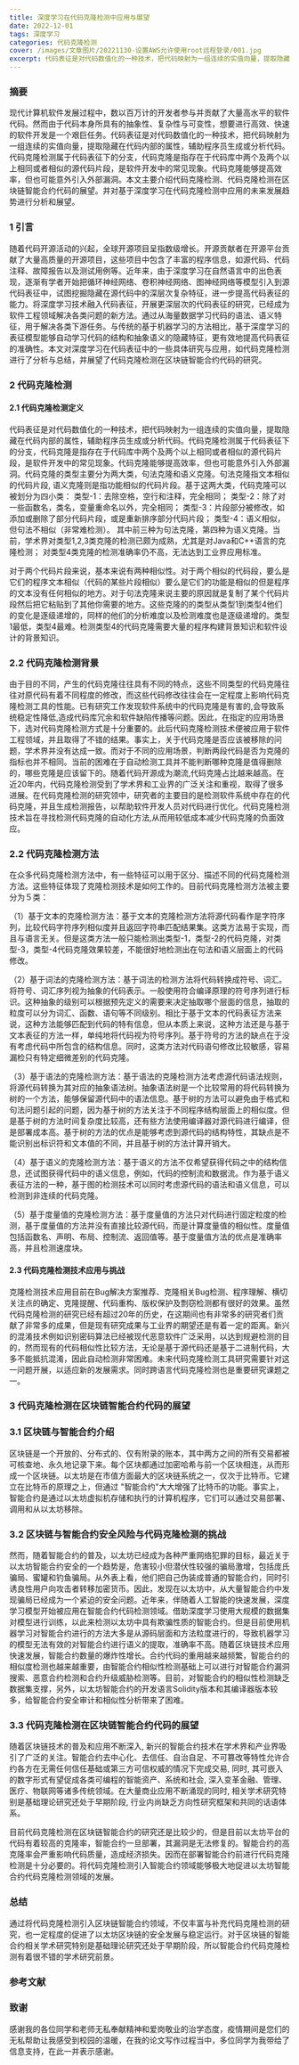 ```yaml
---
title: 深度学习在代码克隆检测中应用与展望
date: 2022-12-01
tags: 深度学习
categories: 代码克隆检测
cover: /images/文章图片/20221130-设置AWS允许使用root远程登录/001.jpg
excerpt: 代码表征是对代码数值化的一种技术，把代码映射为一组连续的实值向量，提取隐藏在代码内部的属性，辅助程序员生成或分析代码。
---
```


### 摘要

现代计算机软件发展过程中，数以百万计的开发者参与并贡献了大量高水平的软件代码。然而由于代码本身所具有的抽象性、复杂性与可变性，想要进行高效、快速的软件开发是一个艰巨任务。代码表征是对代码数值化的一种技术，把代码映射为一组连续的实值向量，提取隐藏在代码内部的属性，辅助程序员生成或分析代码。代码克隆检测属于代码表征下的分支，代码克隆是指存在于代码库中两个及两个以上相同或者相似的源代码片段，是软件开发中的常见现象。代码克隆能够提高效率，但也可能意外引入外部漏洞。本文主要介绍代码克隆检测、代码克隆检测在区块链智能合约代码的展望。并对基于深度学习在代码克隆检测中应用的未来发展趋势进行分析和展望。


### 1 引言

随着代码开源活动的兴起，全球开源项目呈指数级增长。开源贡献者在开源平台贡献了大量高质量的开源项目，这些项目中包含了丰富的程序信息，如源代码、代码注释、故障报告以及测试用例等。近年来，由于深度学习在自然语言中的出色表现，逐渐有学者开始把循环神经网络、卷积神经网络、图神经网络等模型引入到源代码表征中，试图挖掘隐藏在源代码中的深层次复杂特征，进一步提高代码表征的能力。将深度学习技术融入代码表征，开展更深层次的代码表征的研究，已经成为软件工程领域解决各类问题的新方法。通过从海量数据学习代码的语法、语义特征，用于解决各类下游任务。与传统的基于机器学习的方法相比，基于深度学习的表征模型能够自动学习代码的结构和抽象语义的隐藏特征，更有效地提高代码表征的准确性。本文对深度学习在代码表征中的一些具体研究与应用，如代码克隆检测进行了分析与总结，并展望了代码克隆检测在区块链智能合约代码的研究。


### 2 代码克隆检测
#### 2.1 代码克隆检测定义

代码表征是对代码数值化的一种技术，把代码映射为一组连续的实值向量，提取隐藏在代码内部的属性，辅助程序员生成或分析代码。代码克隆检测属于代码表征下的分支，代码克隆是指存在于代码库中两个及两个以上相同或者相似的源代码片段，是软件开发中的常见现象。代码克隆能够提高效率，但也可能意外引入外部漏洞。代码克隆的类型主要分为两大类，句法克隆和语义克隆。句法克隆指文本相似的代码片段, 语义克隆则是指功能相似的代码片段。基于这两大类，代码克隆可以被划分为四小类：
类型-1：去除空格，空行和注释，完全相同；
类型-2：除了对 一些函数名，类名，变量重命名以外，完全相同；
类型-3：片段部分被修改，如添加或删除了部分代码片段，或是重新排序部分代码片段；
类型-4：语义相似，但句法不相似（非常难检测）。
其中前三种为句法克隆，第四种为语义克隆。当前，学术界对类型1,2,3类克隆的检测已颇为成熟，尤其是对Java和C++语言的克隆检测； 对类型4类克隆的检测准确率仍不高，无法达到工业界应用标准。

对于两个代码片段来说，基本来说有两种相似性。对于两个相似的代码段，要么是它们的程序文本相似（代码的某些片段相似）要么是它们的功能是相似的但是程序的文本没有任何相似的地方。对于句法克隆来说主要的原因就是复制了某个代码片段然后把它粘贴到了其他你需要的地方。这些克隆的的类型从类型1到类型4他们的变化是逐级递增的，同样的他们的分析难度以及检测难度也是逐级递增的。类型1最低，类型4最难。检测类型4的代码克隆需要大量的程序构建背景知识和软件设计的背景知识。




### 2.2 代码克隆检测背景

由于目的不同，产生的代码克隆往往具有不同的特点，这些不同类型的代码克隆往往对原代码有着不同程度的修改，而这些代码修改往往会在一定程度上影响代码克隆检测工具的性能。已有研究工作发现软件系统中的代码克隆是有害的,会导致系统稳定性降低,造成代码库冗余和软件缺陷传播等问题。因此，在指定的应用场景下，选对代码克隆检测方式是十分重要的。此后代码克隆检测技术便被应用于软件工程领域，并且取得了不错的结果。事实上，关于代码克隆是否应该被移除的问题，学术界并没有达成一致。而对于不同的应用场景，判断两段代码是否为克隆的指标也并不相同。当前的困难在于自动检测工具并不能判断哪种克隆是值得删除的，哪些克隆是应该留下的。随着代码开源成为潮流,代码克隆占比越来越高。在近20年内，代码克隆检测受到了学术界和工业界的广泛关注和重视，取得了很多进展。在代码克隆检测的研究领中，研究者的主要目的是检测软件系统中存在的代码克隆，并且生成检测报告，以帮助软件开发人员对代码进行优化。代码克隆检测技术旨在寻找检测代码克隆的自动化方法,从而用较低成本减少代码克隆的负面效应。


### 2.2 代码克隆检测方法

在众多代码克隆检测方法中，有一些特征可以用于区分、描述不同的代码克隆检测方法。这些特征体现了克隆检测技术是如何工作的。目前代码克隆检测方法被主要分为５类：

（1）基于文本的克隆检测方法：基于文本的克隆检测方法将源代码看作是字符序列，比较代码字符序列相似度并且返回字符串匹配结果集。这类方法易于实现，而且与语言无关。但是这类方法一般只能检测出类型-1，类型-2的代码克隆，对类型-3，类型-4代码克隆效果较差，不能很好地检测出在句法和语义层面上的代码修改。

（2）基于词法的克隆检测方法：基于词法的检测方法将代码转换成符号、词汇。将符号、词汇序列视为抽象的代码表示。一般使用符合编译原理的符号序列进行标识。这种抽象的级别可以根据预先定义的需要来决定抽取哪个层面的信息，抽取的粒度可以分为词汇、函数、语句等不同级别。相比于基于文本的代码表征方法来说，这种方法能够匹配到代码的特有信息，但从本质上来说，这种方法还是与基于文本表征的方法一样，单纯地将代码视为符号序列。基于符号的方法的缺点在于没有考虑代码中所包含的结构信息。同时，这类方法对代码语句修改比较敏感，容易漏检只有特定细微差别的代码克隆。

（3）基于语法的克隆检测方法：基于语法的克隆检测方法考虑源代码语法规则，将源代码转换为其对应的抽象语法树。抽象语法树是一个比较常用的将代码转换为树的一个方法，能够保留源代码中的语法信息。基于树的方法可以避免由于格式和句法问题引起的问题，因为基于树的方法关注于不同程序结构层面上的相似度。但是基于树的方法时间复杂度比较高，还有些方法使用编译器对源代码进行编译，但是部署成本高。基于树的方法的优点是能够考虑到源代码的结构特性，其缺点是不能识别出标识符和文本值的不同，并且基于树的方法计算开销大。

（4）基于语义的克隆检测方法：基于语义的方法不仅希望获得代码之中的结构信息，还试图获得代码中的语义信息，例如，代码的控制流和数据流。作为基于语义表征方法的一种，基于图的检测技术可以同时考虑源代码的语法和语义信息，可以检测到非连续的代码克隆。

（5）基于度量值的克隆检测方法：基于度量值的方法只对代码进行固定粒度的检测，基于度量值的方法并没有直接比较源代码，而是计算度量值的相似性。度量值包括函数名、声明、布局、控制流、返回值等。基于度量值方法的优点是准确率高，并且检测速度块。

#### 2.3 代码克隆检测技术应用与挑战

克隆检测技术应用目前在Bug解决方案推荐、克隆相关Bug检测、程序理解、横切关注点的确定、克隆提醒、代码重构、版权保护及剽窃检测都有很好的效果。虽然代码克隆检测的研究已经有超过20年的历史，在这期间也有非常多的研究者们贡献了非常多的成果，但是现有研究成果与工业界的期望还是有着一定的距离。新兴的混淆技术例如识别密码算法已经被现代恶意软件广泛采用，以达到规避检测的目的，然而现有的代码相似性比较方法，无论是基于源代码还是基于二进制代码，大多不能抵抗混淆，因此自动检测非常困难。未来代码克隆检测工具研究需要针对这一问题开展，以适应新的发展需求。同时跨语言代码克隆检测也是重要研究课题之一。


### 3 代码克隆检测在区块链智能合约代码的展望

### 3.1 区块链与智能合约介绍

区块链是一个开放的、分布式的、仅有附录的账本，其中两方之间的所有交易都被可核查地、永久地记录下来。每个区块都通过加密哈希与前一个区块相连，从而形成一个区块链。以太坊是在市值方面最大的区块链系统之一，仅次于比特币。它建立在比特币的原理之上，但通过 "智能合约"大大增强了比特币的功能。事实上，智能合约是通过以太坊虚拟机存储和执行的计算机程序，它们可以通过交易部署、调用和从以太坊移除。

### 3.2 区块链与智能合约安全风险与代码克隆检测的挑战

然而，随着智能合约的普及，以太坊已经成为各种严重网络犯罪的目标，最近关于以太坊智能合约安全的一个趋势是，危害较小但潜伏性较强的骗局激增，包括庞氏骗局、蜜罐和钓鱼骗局。从外表上看，他们把自己伪装成普通的智能合约，同时引诱良性用户向攻击者转移加密货币。因此，发现在以太坊中，从大量智能合约中发现骗局已经成为一个紧迫的安全问题。近年来，伴随着人工智能的快速发展，深度学习模型开始被应用在智能合约代码检测领域。借助深度学习使用大规模的数据集对模型进行训练，以此来检测以太坊中具有欺骗性质的智能合约。但是目前使用机器学习对智能合约进行的方法大多是从源码层面和方法粒度进行的，导致机器学习的模型无法有效的对智能合约进行语义的提取，准确率不高。随着区块链技术应用快速发展，智能合约数量的爆炸性增长。合约代码的重用越来越频繁，智能合约的相似度检测也越来越重要，由智能合约相似性检测基础上可以进行对智能合约漏洞搜索、恶意合约检测和合约升级威胁检测等。目前，对智能合约的相似性检测缺乏数据集支撑，另外，以太坊智能合约的开发语言Solidity版本和其编译器版本较多，给智能合约安全审计和相似性分析带来了困难。

### 3.3 代码克隆检测在区块链智能合约代码的展望

随着区块链技术的普及和应用不断深入, 新兴的智能合约技术在学术界和产业界吸引了广泛的关注。智能合约去中心化、去信任、自治自足、不可篡改等特性允许合约各方在无需任何信任基础或第三方可信权威的情况下完成交易, 同时, 其可嵌入的数字形式有望促成各类可编程的智能资产、系统和社会, 深入变革金融、管理、医疗、物联网等诸多传统领域。在大量商业应用不断涌现的同时, 相关学术研究特别是基础理论研究还处于早期阶段, 行业内尚缺乏方向性研究框架和共同的话语体系。

目前代码克隆检测在区块链智能合约的研究还是比较少的，但是目前以太坊平台的代码有着较高的克隆率，智能合约一旦部署，其漏洞是无法修复的。智能合约的高克隆率会严重影响代码质量，造成经济损失。因而在部署智能合约前进行代码克隆检测是十分必要的。将代码克隆检测引入智能合约领域能够极大地促进以太坊智能合约代码克隆检测领域的发展。



### 总结
通过将代码克隆检测引入区块链智能合约领域，不仅丰富与补充代码克隆检测的研究，也一定程度的促进了以太坊区块链的安全发展与稳定运行。对于区块链的智能合约相关学术研究特别是基础理论研究还处于早期阶段，所以智能合约代码克隆检测有着很不错的学术研究前景。



### 参考文献


### 致谢

感谢我的各位同学和老师无私奉献精神和爱岗敬业的治学态度，疫情期间是您们的无私帮助让我感受到校园的温暖，在我的论文写作过程当中，多位同学为我带给了信息支持，在此一并表示感谢。　


